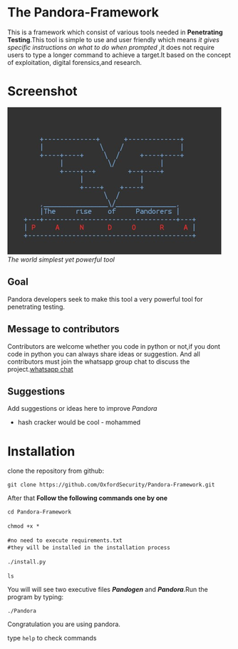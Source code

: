 # The Pandora-Framework

This is a framework which consist of various tools needed in **Penetrating Testing**.This tool is simple to use and user friendly which means *it gives specific instructions on what to do when prompted* ,it does not require users to type a longer command to achieve a target.It based on the concept of exploitation, digital forensics,and research.
# Screenshot
 ![Screenshot](screenshot.png)
 _The world simplest yet powerful tool_

## Goal
Pandora developers seek to make this tool a very powerful tool for penetrating testing.

## Message to contributors
Contributors are welcome whether you code in python or not,if you dont code in python you can always share ideas or suggestion.
 And all contributors must join the whatsapp group chat to discuss the project.[whatsapp chat](https://chat.whatsapp.com/HseBYZRyFKR4or9cAg2zC8)

## Suggestions
Add suggestions or ideas here to improve *Pandora*


- hash  cracker would be cool    -    mohammed

# Installation

clone the repository from github:

```
git clone https://github.com/OxfordSecurity/Pandora-Framework.git
```

After that **Follow the following commands one by one**
```
cd Pandora-Framework

chmod +x *

#no need to execute requirements.txt
#they will be installed in the installation process

./install.py

ls
```
You will will see two executive files **_Pandogen_** and **_Pandora_**.Run the program by typing:
```
./Pandora

```
Congratulation you are using pandora.

type `help` to check commands
